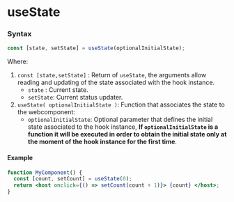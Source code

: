 # useState

### Syntax

```javascript
const [state, setState] = useState(optionalInitialState);
```

Where:

1. `const [state,setState]` : Return of `useState`, the arguments allow reading and updating of the state associated with the hook instance.
   - `state` : Current state.
   - `setState`: Current status updater.
2. `useState( optionalInitialState )`: Function that associates the state to the webcomponent:
   - `optionalInitialState`: Optional parameter that defines the initial state associated to the hook instance, **If `optionalInitialState` is a function it will be executed in order to obtain the initial state only at the moment of the hook instance for the first time**.

#### Example

```jsx
function MyComponent() {
  const [count, setCount] = useState(0);
  return <host onclick={() => setCount(count + 1)}> {count} </host>;
}
```
